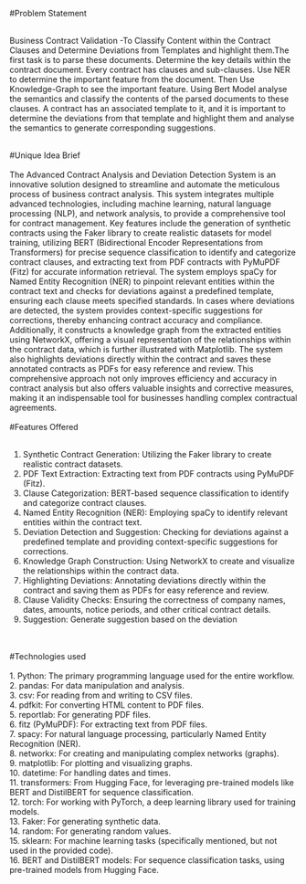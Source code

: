 #Problem Statement

<br>
Business Contract Validation -To Classify Content within the Contract Clauses and Determine Deviations from Templates and
highlight them.The first task is to parse these documents. Determine the key details within the contract document. Every contract has clauses and
sub-clauses. Use NER to determine the important feature from the document. Then Use Knowledge-Graph to see the important
feature. Using Bert Model analyse the semantics and classify the contents of the parsed documents to these clauses. A contract has
an associated template to it, and it is important to determine the deviations from that template and highlight them and analyse the
semantics to generate corresponding suggestions.
<br>
<br>

#Unique Idea Brief 
<br>
<br>
The Advanced Contract Analysis and Deviation Detection System is an innovative solution designed to streamline and automate
the meticulous process of business contract analysis. This system integrates multiple advanced technologies, including machine
learning, natural language processing (NLP), and network analysis, to provide a comprehensive tool for contract management.
Key features include the generation of synthetic contracts using the Faker library to create realistic datasets for model training,
utilizing BERT (Bidirectional Encoder Representations from Transformers) for precise sequence classification to identify and
categorize contract clauses, and extracting text from PDF contracts with PyMuPDF (Fitz) for accurate information retrieval. The
system employs spaCy for Named Entity Recognition (NER) to pinpoint relevant entities within the contract text and checks for
deviations against a predefined template, ensuring each clause meets specified standards. In cases where deviations are detected,
the system provides context-specific suggestions for corrections, thereby enhancing contract accuracy and compliance.
Additionally, it constructs a knowledge graph from the extracted entities using NetworkX, offering a visual representation of the
relationships within the contract data, which is further illustrated with Matplotlib. The system also highlights deviations directly
within the contract and saves these annotated contracts as PDFs for easy reference and review. This comprehensive approach not
only improves efficiency and accuracy in contract analysis but also offers valuable insights and corrective measures, making it an
indispensable tool for businesses handling complex contractual agreements.
<br>
<br>
#Features Offered
<br>
<br>
1. Synthetic Contract Generation: Utilizing the Faker library to create realistic contract datasets.
2. PDF Text Extraction: Extracting text from PDF contracts using PyMuPDF (Fitz).
3. Clause Categorization: BERT-based sequence classification to identify and categorize contract clauses.
4. Named Entity Recognition (NER): Employing spaCy to identify relevant entities within the contract text.
5. Deviation Detection and Suggestion: Checking for deviations against a predefined template and providing
context-specific suggestions for corrections.
6. Knowledge Graph Construction: Using NetworkX to create and visualize the relationships within the contract
data.
7. Highlighting Deviations: Annotating deviations directly within the contract and saving them as PDFs for easy
reference and review.
8. Clause Validity Checks: Ensuring the correctness of company names, dates, amounts, notice periods, and other
critical contract details.
9. Suggestion: Generate suggestion based on the deviation
<br>
<br>
#Technologies used
<br>
<br>
            1. Python: The primary programming language used for the entire workflow.
                                <br>
            2. pandas: For data manipulation and analysis.
                          <br>
            3. csv: For reading from and writing to CSV files.
                          <br>
            4. pdfkit: For converting HTML content to PDF files.
                               <br>
            5. reportlab: For generating PDF files.
                                <br>
            6. fitz (PyMuPDF): For extracting text from PDF files.
                                <br>
            7. spacy: For natural language processing, particularly Named Entity Recognition (NER).
                             <br>
            8. networkx: For creating and manipulating complex networks (graphs).
                                <br>
            9. matplotlib: For plotting and visualizing graphs.
                                <br>
            10. datetime: For handling dates and times.
                                <br>
            11. transformers: From Hugging Face, for leveraging pre-trained models like BERT and DistilBERT for sequence classification.
                                <br>
            12. torch: For working with PyTorch, a deep learning library used for training models.
                              <br>
            13. Faker: For generating synthetic data.
                              <br>
            14. random: For generating random values.
                              <br>
            15. sklearn: For machine learning tasks (specifically mentioned, but not used in the provided code).
                            <br>
            16. BERT and DistilBERT models: For sequence classification tasks, using pre-trained models from Hugging Face.

